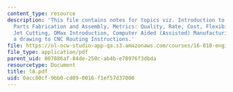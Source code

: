 ```yaml
---
content_type: resource
description: 'This file contains notes for topics viz. Introduction to Manufacturing,
  Parts Fabrication and Assembly, Metrics: Quality, Rate, Cost, Flexibility, Water
  Jet Cutting, OMax Introduction, Computer Aided (Assisted) Manufacturing, Converting
  a drawing to CNC Routing Instructions.'
file: https://ol-ocw-studio-app-qa.s3.amazonaws.com/courses/16-810-engineering-design-and-rapid-prototyping-january-iap-2005/0acc80cf9bb0cd090016f1ef57d37000_l8.pdf
file_type: application/pdf
parent_uid: 807886af-84de-250c-ab4b-e78976f3dbda
resourcetype: Document
title: l8.pdf
uid: 0acc80cf-9bb0-cd09-0016-f1ef57d37000
---
```

